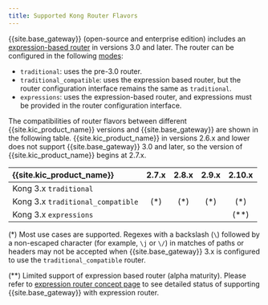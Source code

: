 ```yaml
---
title: Supported Kong Router Flavors
---
```



{{site.base_gateway}} (open-source and enterprise edition) includes an [expression-based router][gateway-expression-router] in versions 3.0 and later.
The router can be configured in the following [modes][gateway-router-flavor]:

- `traditional`: uses the pre-3.0 router.
- `traditional_compatible`: uses the expression based router, but the router configuration interface remains the same as `traditional`.
- `expressions`: uses the expression-based router, and expressions must be provided in the router configuration interface.

The compatibilities of router flavors between different {{site.kic_product_name}} versions and {{site.base_gateway}} are shown in the following table.
{{site.kic_product_name}} in versions 2.6.x and lower does not support {{site.base_gateway}} 3.0 and later, so the version of {{site.kic_product_name}} begins at 2.7.x.

| {{site.kic_product_name}}          |             2.7.x              |             2.8.x              |             2.9.x              |           2.10.x                |
|:-----------------------------------|:------------------------------:|:------------------------------:|:------------------------------:|:-------------------------------:|
| Kong 3.x  `traditional`            |  <i class="fa fa-check"></i>   |  <i class="fa fa-check"></i>   |  <i class="fa fa-check"></i>   | <i class="fa fa-check"></i>     |
| Kong 3.x  `traditional_compatible` | <i class="fa fa-times"></i>(*) | <i class="fa fa-times"></i>(*) | <i class="fa fa-times"></i>(*) | <i class="fa fa-times"></i>(*)  | 
| Kong 3.x  `expressions`            |  <i class="fa fa-times"></i>   |  <i class="fa fa-times"></i>   |  <i class="fa fa-times"></i>   | <i class="fa fa-times"></i>(**) |

(*) Most use cases are supported. Regexes with a backslash (`\`) followed by a non-escaped character (for example, `\j` or `\/`) in matches of paths or headers
may not be accepted when {{site.base_gateway}} 3.x is configured to use the `traditional_compatible` router.

(**) Limited support of expression based router (alpha maturity). Please refer to [expression router concept page][kic-expression-router-2-10]
to see detailed status of supporting {{site.base_gateway}} with expression router.

[gateway-expression-router]:/gateway/latest/key-concepts/routes/expressions/
[gateway-router-flavor]:/gateway/latest/reference/configuration/#router_flavor
[kic-expression-router-2-10]:/kubernetes-ingress-controller/2.10.x/concepts/expression-based-router
